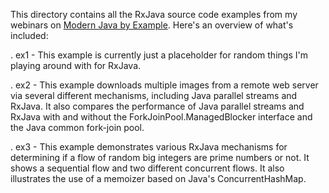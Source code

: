 This directory contains all the RxJava source code examples from my
webinars on [Modern Java by
Example](http://www.dre.vanderbilt.edu/~schmidt/MJBE).  Here's an
overview of what's included:

. ex1 - This example is currently just a placeholder for random things
        I'm playing around with for RxJava.
  
. ex2 - This example downloads multiple images from a remote web
        server via several different mechanisms, including Java
        parallel streams and RxJava.  It also compares the performance
        of Java parallel streams and RxJava with and without the
        ForkJoinPool.ManagedBlocker interface and the Java common
        fork-join pool.

. ex3 - This example demonstrates various RxJava mechanisms for
        determining if a flow of random big integers are prime numbers
        or not.  It shows a sequential flow and two different
        concurrent flows.  It also illustrates the use of a memoizer
        based on Java's ConcurrentHashMap.

